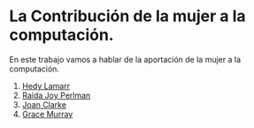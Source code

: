 # La Contribución de la mujer a la computación.

En este trabajo vamos a hablar de la aportación de la mujer a la computación. 

1. [Hedy Lamarr](modulo1/hedyLamarr.md)
2. [Raida Joy Perlman](modulo2/raida.md)
3. [Joan Clarke](modulo3/joan.md)
4. [Grace Murray](modulo4/grace.md)
